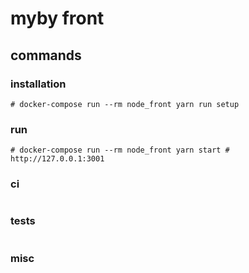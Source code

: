 # myby front

## commands

### installation

```
# docker-compose run --rm node_front yarn run setup
```

### run

```
# docker-compose run --rm node_front yarn start # http://127.0.0.1:3001
```

### ci

```
```

### tests

```

```

### misc

```
```
